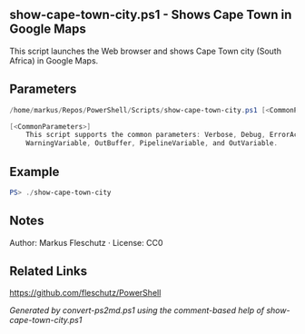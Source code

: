 ## show-cape-town-city.ps1 - Shows Cape Town in Google Maps

This script launches the Web browser and shows Cape Town city (South Africa) in Google Maps.

## Parameters
```powershell
/home/markus/Repos/PowerShell/Scripts/show-cape-town-city.ps1 [<CommonParameters>]

[<CommonParameters>]
    This script supports the common parameters: Verbose, Debug, ErrorAction, ErrorVariable, WarningAction, 
    WarningVariable, OutBuffer, PipelineVariable, and OutVariable.
```

## Example
```powershell
PS> ./show-cape-town-city

```

## Notes
Author: Markus Fleschutz · License: CC0

## Related Links
https://github.com/fleschutz/PowerShell

*Generated by convert-ps2md.ps1 using the comment-based help of show-cape-town-city.ps1*
